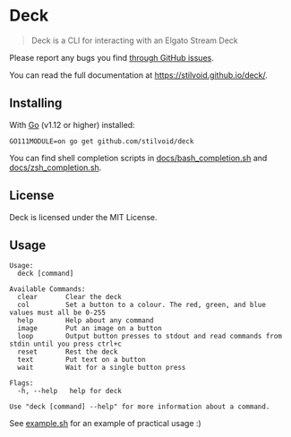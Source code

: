 # Deck

> Deck is a CLI for interacting with an Elgato Stream Deck

Please report any bugs you find [through GitHub issues](https://github.com/stilvoid/deck/issues).

You can read the full documentation at <https://stilvoid.github.io/deck/>.

## Installing

With [Go](https://golang.org) (v1.12 or higher) installed:

`GO111MODULE=on go get github.com/stilvoid/deck`

You can find shell completion scripts in [docs/bash_completion.sh](./docs/bash_completion.sh) and [docs/zsh_completion.sh](./docs/zsh_completion.sh).

## License

Deck is licensed under the MIT License. 

## Usage

```
Usage:
  deck [command]

Available Commands:
  clear       Clear the deck
  col         Set a button to a colour. The red, green, and blue values must all be 0-255
  help        Help about any command
  image       Put an image on a button
  loop        Output button presses to stdout and read commands from stdin until you press ctrl+c
  reset       Rest the deck
  text        Put text on a button
  wait        Wait for a single button press

Flags:
  -h, --help   help for deck

Use "deck [command] --help" for more information about a command.
```

See [example.sh](./example.sh) for an example of practical usage :)

